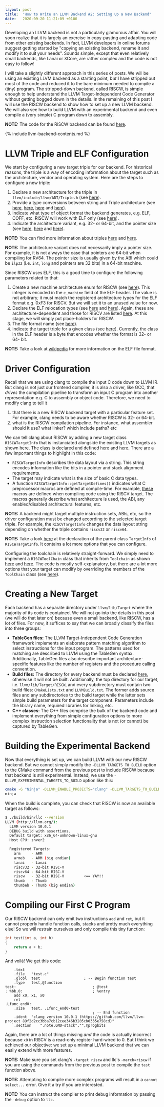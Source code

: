 ```yaml
---
layout: post
title:  "How to Write an LLVM Backend #2: Setting Up a New Backend"
date:   2020-09-20 11:21:09 +0100
---
```


Developing an LLVM backend is not a particularly glamorous affair. You will
soon realize that it is largely an exercise in copy-pasting and adapting code
from other existing backends. In fact, LLVM developers in online forums
suggest getting started by "copying an existing backend, rename it and modify
it to suit your needs". Sounds simple, except that even relatively small
backends, like Lanai or XCore, are rather complex and the code is
not easy to follow!

I will take a slightly different approach in this series of posts. We will be
using an existing LLVM backend as a starting point, *but* I have stripped out
most of the code and reduced it to the bare minimum needed to compile a
(tiny) program. The stripped-down backend, called RISCW, is simple enough to
help understand the LLVM Target-Independent Code Generator without getting
bogged down in the details. In the remaining of this post I will use the RISCW
backend to show how to set up a new LLVM backend. We will also see how to
build LLVM with an experimental backend and even compile a (very simple) C program down to
assembly.

**NOTE:** The code for the RISCW backend can be found
[here](https://github.com/andresag01/llvm-project/commit/274cfea0f9662f0ed49f6132b0424323d0b11750).

{% include llvm-backend-contents.md %}

# LLVM Triple and ELF Configuration

We start by configuring a new target triple for our backend. For historical
reasons, the triple is a way of encoding information about the target such as
the architecture, vendor and operating system. Here are the steps to configure
a new triple:

1. Declare a new architecture for the triple in
`llvm/include/llvm/ADT/Triple.h` (see
[here](https://github.com/andresag01/llvm-project/commit/274cfea0f9662f0ed49f6132b0424323d0b11750#diff-185a32f321f9849c118053f8133d402a6f97ba3bf1a1f3ee14064d7716537c45)).
1. Provide a type conversions between string and Triple architecture (see
[here](https://github.com/andresag01/llvm-project/commit/274cfea0f9662f0ed49f6132b0424323d0b11750#diff-a6431c77551c3d00b1ac20938a6a95bd3f50c5ed7d126e7f25b5b55fe55767c7R57),
[here](https://github.com/andresag01/llvm-project/commit/274cfea0f9662f0ed49f6132b0424323d0b11750#diff-a6431c77551c3d00b1ac20938a6a95bd3f50c5ed7d126e7f25b5b55fe55767c7R150),
[here](https://github.com/andresag01/llvm-project/commit/274cfea0f9662f0ed49f6132b0424323d0b11750#diff-a6431c77551c3d00b1ac20938a6a95bd3f50c5ed7d126e7f25b5b55fe55767c7R293)
and
[here](https://github.com/andresag01/llvm-project/commit/274cfea0f9662f0ed49f6132b0424323d0b11750#diff-a6431c77551c3d00b1ac20938a6a95bd3f50c5ed7d126e7f25b5b55fe55767c7R427)).
1. Indicate what type of object format the backend generates, e.g. ELF, COFF,
etc. RISCW will work with ELF only (see
[here](https://github.com/andresag01/llvm-project/commit/274cfea0f9662f0ed49f6132b0424323d0b11750#diff-a6431c77551c3d00b1ac20938a6a95bd3f50c5ed7d126e7f25b5b55fe55767c7R702)).
1. Indicate the architecture variant, e.g. 32- or 64-bit, and the pointer size (see
[here](https://github.com/andresag01/llvm-project/commit/274cfea0f9662f0ed49f6132b0424323d0b11750#diff-a6431c77551c3d00b1ac20938a6a95bd3f50c5ed7d126e7f25b5b55fe55767c7R1349),
[here](https://github.com/andresag01/llvm-project/commit/274cfea0f9662f0ed49f6132b0424323d0b11750#diff-a6431c77551c3d00b1ac20938a6a95bd3f50c5ed7d126e7f25b5b55fe55767c7R1394)
and
[here](https://github.com/andresag01/llvm-project/commit/274cfea0f9662f0ed49f6132b0424323d0b11750#diff-a6431c77551c3d00b1ac20938a6a95bd3f50c5ed7d126e7f25b5b55fe55767c7R1265)).

**NOTE:** You can find more information about triples
[here](https://wiki.osdev.org/Target_Triplet) and
[here](https://github.com/andresag01/llvm-project/blob/274cfea0f9662f0ed49f6132b0424323d0b11750/llvm/include/llvm/ADT/Triple.h#L22).


**NOTE:** The architecture variant does not necessarily imply a pointer size.
For example, it is not always the case that pointers are 64-bit when compiling
for RV64. The pointer size is usually given by the ABI which could be `ilp32`
(i.e. `int`, `long` and pointers are 32 bits) in a 64-bit machine.

Since RISCW uses ELF, this is a good time to configure the following parameters
related to that:

1. Create a new machine architecture enum for RISCW (see
[here](https://github.com/andresag01/llvm-project/commit/274cfea0f9662f0ed49f6132b0424323d0b11750#diff-154cb05b335ba56c78d9e24e3a0020741fb990f5eeb6972c39f8d7eb46d03215R314)).
This integer is encoded in the `e_machine` field of the ELF header. The
value is not arbitrary; it must match the registered architecture types for
the ELF format e.g. 0xF3 for RISCV.  But we will set it to an unused value
for now.
1. Declare the ELF relocation types (see
[here](https://github.com/andresag01/llvm-project/commit/274cfea0f9662f0ed49f6132b0424323d0b11750#diff-154cb05b335ba56c78d9e24e3a0020741fb990f5eeb6972c39f8d7eb46d03215R636)
and
[here](https://github.com/andresag01/llvm-project/commit/274cfea0f9662f0ed49f6132b0424323d0b11750#diff-cb4cf96df700591fda3ce01a86a303c5402af582993fc7e385aeb65b19c129ab)).
Again, these are architecture-dependent and those for RISCV are listed
[here](https://github.com/riscv/riscv-elf-psabi-doc/blob/master/riscv-elf.md#relocations).
At this stage, we will simply put place-holders for RISCW.
1. The file format name (see
[here](https://github.com/andresag01/llvm-project/commit/274cfea0f9662f0ed49f6132b0424323d0b11750#diff-233e5d37dd601982330d1168360551576a27b0d09e39cb23ab0b4c020898c444R1083)).
1. Indicate the target triple for a given class (see
[here](https://github.com/andresag01/llvm-project/commit/274cfea0f9662f0ed49f6132b0424323d0b11750#diff-233e5d37dd601982330d1168360551576a27b0d09e39cb23ab0b4c020898c444R1166)).
Currently, the class in the ELF header is a byte that encodes whether the
format is 32- or 64- bit.

**NOTE:** Take a look at
[wikipedia](https://en.wikipedia.org/wiki/Executable_and_Linkable_Format) for
more information on the ELF file format.

# Driver Configuration

Recall that we are using clang to compile the input C code down to LLVM IR. But
clang is not just our frontend compiler, it is also a driver, like GCC, that
*drives* the compilation pipeline to transform an input C program into another
representation e.g. C to assembly or object code. Therefore, we need to modify
clang to tell it

1. that there is a new RISCW backend target with a particular feature set. For
example, clang needs to be aware whether RISCW is 32- or 64-bit.
1. what is the RISCW compilation pipeline. For instance, what assembler should
it use? what linker? which include paths? etc

We can tell clang about RISCW by adding a new target class `RISCWTargetInfo`
that is instanciated alongside the existing LLVM targets as shown
[here](https://github.com/andresag01/llvm-project/commit/274cfea0f9662f0ed49f6132b0424323d0b11750#diff-c8988599cfd2b4c841116e418af4bf906062bd837504abb472c51328fe6d4202).
The class is declared and defined
[here](https://github.com/andresag01/llvm-project/commit/274cfea0f9662f0ed49f6132b0424323d0b11750#diff-65d0aabd511c54bbbe83b2e8cd966a8a33343d0d9975c20fbee6f1107c556cf8)
and
[here](https://github.com/andresag01/llvm-project/commit/274cfea0f9662f0ed49f6132b0424323d0b11750#diff-6b8a32b344f2f5cb34138f64efb5257fcf22c4016f7f209e373f1a168298e629).
There are a few important things to highlight in this code:

* `RISCWTargetInfo` describes the data layout via a string. This
string encodes information like the bits in a pointer and stack alignment
requirements.
* The target may indicate what is the size of basic C data types.
* A function `RISCWTargetInfo::getTargetDefines()` indicates what C
preprocessor macros are defined at compile-time. For example,
[these](https://github.com/riscv/riscv-toolchain-conventions#cc-preprocessor-definitions)
macros are defined when compiling code using the RISCV target. The macros
generally describe what architecture is used, the ABI, any enabled/disabled
architectural features, etc.

**NOTE:** A backend might target multiple instruction sets, ABIs, etc, so the
driver configuration must be changed according to the selected target triple.
For example, the `RISCVTargetInfo` changes the data layout string depending on
whether the triple contains `riscv32` or `riscv64`.

**NOTE:** Take a look
[here](https://github.com/andresag01/llvm-project/blob/llvm-backend-riscw/clang/include/clang/Basic/TargetInfo.h)
at the declaration of the parent class `TargetInfo` of `RISCWTargetInfo`. It
contains a lot more options that you can configure.

Configuring the toolchain is relatively straight-forward. We simply need to
implement a `RISCWToolChain` class that inherits from `Toolchain` as shown
[here](https://github.com/andresag01/llvm-project/commit/274cfea0f9662f0ed49f6132b0424323d0b11750#diff-319fa9a953c803f15928a00ac01bc1f0ab138ced2eea28d475efc5b5ce502688)
and
[here](https://github.com/andresag01/llvm-project/commit/274cfea0f9662f0ed49f6132b0424323d0b11750#diff-accd85034ba352dbdfea64b3dccba92aa6a8ca9de804b2e73151e7bab169874b).
The code is mostly self-explanatory, but there are a lot more options that your
target can modify by overriding the members of the `ToolChain` class (see
[here](https://github.com/andresag01/llvm-project/blob/llvm-backend-riscw/clang/include/clang/Driver/ToolChain.h)).

# Creating a New Target

Each backend has a separate directory under `llvm/lib/Target` where the
majority of its code is contained. We will not go into the details in this post
(we will do that later on) because even a small backend, like RISCW, has a lot
of files. For now, it suffices to say that we can broadly classify the files
into three groups:

* **TableGen files:** The LLVM Target-Independent Code Generation framework
implements an elaborate pattern matching algorithm to select instructions for
the input program. The patterns used for matching are described to LLVM using
the TableGen syntax. Additionally, TableGen files also describe important
architecture-specific features like the number of registers and the procedure
calling convention.
* **Build files:** The directory for every backend must be declared
[here](https://github.com/andresag01/llvm-project/commit/274cfea0f9662f0ed49f6132b0424323d0b11750#diff-bbc88c8ee4f01236c43353c60fc06e961a341d9d93d78a144b0416146a2070e9R34),
otherwise it will not be built. Additionally, the top directory for our target,
i.e. `llvm/lib/Target/RISCW`, and every subdirectory must contain two build
files: `CMakeLists.txt` and `LLVMBuild.txt`. The former adds source files and
any subdirectories to the build target while the latter sets simple build
parameters for the target component. Parameters include the library name,
required libraries for linking, etc.
* **C++ classes:** The C++ files comprise the bulk of the backend code and
implement everything from simple configuration options to more complex
instruction selection functionality that is not (or cannot) be captured by
TableGen.

# Building the Experimental Backend

Now that everything is set up, we can build LLVM with our new RISCW backend.
But we cannot simply modify the `-DLLVM_TARGETS_TO_BUILD` option to the CMake
command from the previous post to include RISCW because that backend is still
experimental. Instead, we use the `-DLLVM_EXPERIMENTAL_TARGETS_TO_BUILD` option
like this:

```sh
cmake -G "Ninja" -DLLVM_ENABLE_PROJECTS="clang" -DLLVM_TARGETS_TO_BUILD="ARM;Lanai;RISCV" -DLLVM_EXPERIMENTAL_TARGETS_TO_BUILD="RISCW" -DCMAKE_BUILD_TYPE="Debug" -DLLVM_ENABLE_ASSERTIONS=On ../llvm
ninja
```

When the build is complete, you can check that RISCW is now an available target
as follows:

```sh
$ ./build/bin/llc --version
LLVM (http://llvm.org/):
  LLVM version 10.0.1
  DEBUG build with assertions.
  Default target: x86_64-unknown-linux-gnu
  Host CPU: znver2

  Registered Targets:
    arm     - ARM
    armeb   - ARM (big endian)
    lanai   - Lanai
    riscv32 - 32-bit RISC-V
    riscv64 - 64-bit RISC-V
    riscw   - 32-bit RISC-V         <== YAY!!
    thumb   - Thumb
    thumbeb - Thumb (big endian)
```

# Compiling our First C Program

Our RISCW backend can only emit two instructions `add` and `ret`, but it cannot
properly handle function calls, stacks and pretty much everything else! So
we will restrain ourselves and only compile this tiny function:

```c
int test(int a, int b)
{
    return a + b;
}
```

And voilà! We get this code:

```armasm
	.text
	.file	"test.c"
	.globl	test                    ; -- Begin function test
	.type	test,@function
test:                                   ; @test
; %bb.0:                                ; %entry
	add	x0, x1, x0
	ret
.Lfunc_end0:
	.size	test, .Lfunc_end0-test
                                        ; -- End function
	.ident	"clang version 10.0.1 (https://github.com/llvm/llvm-project 89f2d2cc3bba7cb12cee346b3205cb0335e758cd)"
	.section	".note.GNU-stack","",@progbits
```

Again, there are a lot of things missing *and* the code is actually incorrect
because `x0` in RISCV is a read-only register hard-wired to 0. But I think we
achieved our objective: we set up a minimal LLVM backend that we can easily
extend with more features.

**NOTE:** Make sure you set clang's `-target riscw` and llc's `-march=riscw` if
you are using the commands from the previous post to compile the `test`
function above.

**NOTE:** Attempting to compile more complex programs will result in a
`cannot select...` error. Give it a try if you are interested.

**NOTE:** You can instruct the compiler to print debug information by passing
the `-debug` option to `llc`.

